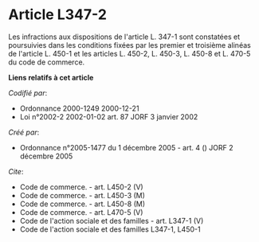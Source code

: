 # Article L347-2

Les infractions aux dispositions de l'article L. 347-1 sont constatées et poursuivies dans les conditions fixées par les
premier et troisième alinéas de l'article L. 450-1 et les articles L. 450-2, L. 450-3, L. 450-8 et L. 470-5 du code de
commerce.

**Liens relatifs à cet article**

_Codifié par_:

  - Ordonnance 2000-1249 2000-12-21
  - Loi n°2002-2 2002-01-02 art. 87 JORF 3 janvier 2002

_Créé par_:

  - Ordonnance n°2005-1477 du 1 décembre 2005 - art. 4 () JORF 2 décembre 2005

_Cite_:

  - Code de commerce. - art. L450-2 (V)
  - Code de commerce. - art. L450-3 (M)
  - Code de commerce. - art. L450-8 (M)
  - Code de commerce. - art. L470-5 (V)
  - Code de l'action sociale et des familles - art. L347-1 (V)
  - Code de l'action sociale et des familles L347-1, L450-1
